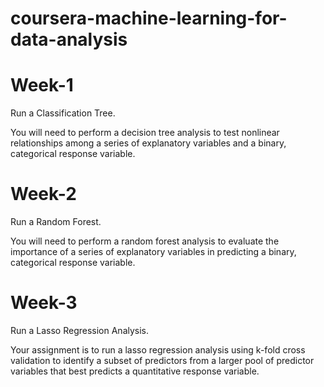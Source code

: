 # coursera-machine-learning-for-data-analysis
# Week-1
Run a Classification Tree.

You will need to perform a decision tree analysis to test nonlinear relationships among a series of explanatory variables and a binary, categorical response variable.
# Week-2
Run a Random Forest.

You will need to perform a random forest analysis to evaluate the importance of a series of explanatory variables in predicting a binary, categorical response variable.
# Week-3
Run a Lasso Regression Analysis.

Your assignment is to run a lasso regression analysis using k-fold cross validation to identify a subset of predictors from a larger pool of predictor variables that best predicts a quantitative response variable.
